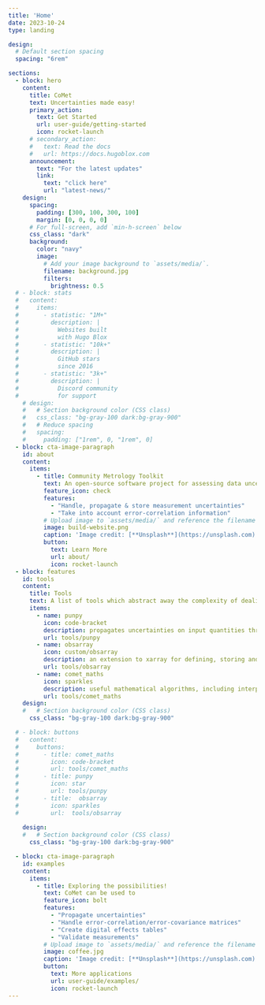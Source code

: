 ```yaml
---
title: 'Home'
date: 2023-10-24
type: landing

design:
  # Default section spacing
  spacing: "6rem"

sections:
  - block: hero
    content:
      title: CoMet
      text: Uncertainties made easy!
      primary_action:
        text: Get Started
        url: user-guide/getting-started
        icon: rocket-launch
      # secondary_action:
      #   text: Read the docs
      #   url: https://docs.hugoblox.com
      announcement:
        text: "For the latest updates"
        link:
          text: "click here"
          url: "latest-news/"
    design:
      spacing:
        padding: [300, 100, 300, 100]
        margin: [0, 0, 0, 0]
      # For full-screen, add `min-h-screen` below
      css_class: "dark"
      background:
        color: "navy"
        image:
          # Add your image background to `assets/media/`.
          filename: background.jpg
          filters:
            brightness: 0.5
  # - block: stats
  #   content:
  #     items:
  #       - statistic: "1M+"
  #         description: |
  #           Websites built  
  #           with Hugo Blox
  #       - statistic: "10k+"
  #         description: |
  #           GitHub stars  
  #           since 2016
  #       - statistic: "3k+"
  #         description: |
  #           Discord community  
  #           for support
    # design:
    #   # Section background color (CSS class)
    #   css_class: "bg-gray-100 dark:bg-gray-900"
    #   # Reduce spacing
    #   spacing:
    #     padding: ["1rem", 0, "1rem", 0]
  - block: cta-image-paragraph
    id: about
    content:
      items:
        - title: Community Metrology Toolkit
          text: An open-source software project for assessing data uncertainties.
          feature_icon: check
          features:
            - "Handle, propagate & store measurement uncertainties"
            - "Take into account error-correlation information"
          # Upload image to `assets/media/` and reference the filename here
          image: build-website.png
          caption: 'Image credit: [**Unsplash**](https://unsplash.com)'
          button:
            text: Learn More
            url: about/
            icon: rocket-launch
  - block: features
    id: tools
    content:
      title: Tools
      text: A list of tools which abstract away the complexity of dealing with uncertainties.
      items:
        - name: punpy
          icon: code-bracket
          description: propagates uncertainties on input quantities through any python function, evaluating the uncertainty on the output
          url: tools/punpy     
        - name: obsarray
          icon: custom/obsarray
          description: an extension to xarray for defining, storing and interfacing with uncertainty and measurement error-covariance information in NetCDF files using standardised metadata
          url: tools/obsarray
        - name: comet_maths
          icon: sparkles
          description: useful mathematical algorithms, including interpolation with uncertainties
          url: tools/comet_maths
    design:
    #   # Section background color (CSS class)
      css_class: "bg-gray-100 dark:bg-gray-900"

  # - block: buttons
  #   content:
  #     buttons:
  #       - title: comet_maths
  #         icon: code-bracket
  #         url: tools/comet_maths
  #       - title: punpy
  #         icon: star
  #         url: tools/punpy
  #       - title:  obsarray
  #         icon: sparkles
  #         url:  tools/obsarray
          
    design:
    #   # Section background color (CSS class)
      css_class: "bg-gray-100 dark:bg-gray-900"

  - block: cta-image-paragraph
    id: examples
    content:
      items:
        - title: Exploring the possibilities!
          text: CoMet can be used to
          feature_icon: bolt
          features:
            - "Propagate uncertainties"
            - "Handle error-correlation/error-covariance matrices"
            - "Create digital effects tables"
            - "Validate measurements"
          # Upload image to `assets/media/` and reference the filename here
          image: coffee.jpg
          caption: 'Image credit: [**Unsplash**](https://unsplash.com)'
          button:
            text: More applications
            url: user-guide/examples/
            icon: rocket-launch
---
```

